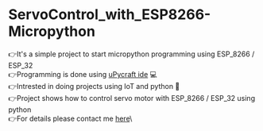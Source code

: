# ServoControl_with_ESP8266-Micropython
👉It's a simple project to start micropython programming using ESP_8266 / ESP_32 \
👉Programming is done using [uPycraft ide](uPyCraft_V1.1.exe) 💻\
👉Intrested in doing projects using IoT and python 🧔\
👉Project shows how to control servo motor with ESP_8266 / ESP_32 using python\
👉For details please contact me [here](www.chalamvijay@post.com)\
